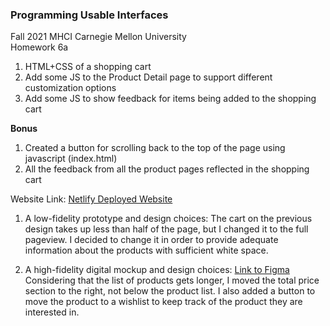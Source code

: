 ### Programming Usable Interfaces <br>
Fall 2021 MHCI Carnegie Mellon University <br>
Homework 6a

1. HTML+CSS of a shopping cart
2. Add some JS to the Product Detail page to support different customization options
3. Add some JS to show feedback for items being added to the shopping cart

<b>Bonus</b>
1. Created a button for scrolling back to the top of the page using javascript (index.html)
2. All the feedback from all the product pages reflected in the shopping cart

Website Link: <a href="https://fluff-puff-6a.netlify.app/index.html"> Netlify Deployed Website </a>

1. A low-fidelity prototype and design choices: The cart on the previous design takes up less than half of the page, but I changed it to the full pageview. I decided to change it in order to provide adequate information about the products with sufficient white space. 

2. A high-fidelity digital mockup and design choices:
<a href="https://www.figma.com/file/nRG88n1pAcfixPyXNyiG7v/Interactive-Prototype-(Develop)?node-id=0%3A1">Link to Figma </a>
Considering that the list of products gets longer, I moved the total price section to the right, not below the product list. I also added a button to move the product to a wishlist to keep track of the product they are interested in. 
